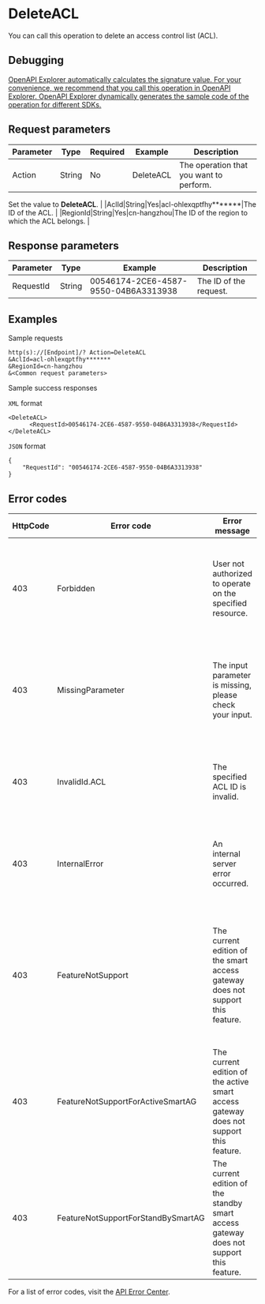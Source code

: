 # DeleteACL

You can call this operation to delete an access control list \(ACL\).

## Debugging

[OpenAPI Explorer automatically calculates the signature value. For your convenience, we recommend that you call this operation in OpenAPI Explorer. OpenAPI Explorer dynamically generates the sample code of the operation for different SDKs.](https://api.aliyun.com/#product=Smartag&api=DeleteACL&type=RPC&version=2018-03-13)

## Request parameters

|Parameter|Type|Required|Example|Description|
|---------|----|--------|-------|-----------|
|Action|String|No|DeleteACL|The operation that you want to perform.

 Set the value to **DeleteACL**. |
|AclId|String|Yes|acl-ohlexqptfhy\*\*\*\*\*\*\*|The ID of the ACL. |
|RegionId|String|Yes|cn-hangzhou|The ID of the region to which the ACL belongs. |

## Response parameters

|Parameter|Type|Example|Description|
|---------|----|-------|-----------|
|RequestId|String|00546174-2CE6-4587-9550-04B6A3313938|The ID of the request. |

## Examples

Sample requests

```
http(s)://[Endpoint]/? Action=DeleteACL
&AclId=acl-ohlexqptfhy*******
&RegionId=cn-hangzhou
&<Common request parameters>
```

Sample success responses

`XML` format

```
<DeleteACL>
	  <RequestId>00546174-2CE6-4587-9550-04B6A3313938</RequestId>
</DeleteACL>
```

`JSON` format

```
{
    "RequestId": "00546174-2CE6-4587-9550-04B6A3313938"
}
```

## Error codes

|HttpCode|Error code|Error message|Description|
|--------|----------|-------------|-----------|
|403|Forbidden|User not authorized to operate on the specified resource.|The error message returned because you do not have the permission to manage the resource.|
|403|MissingParameter|The input parameter is missing, please check your input.|The error message returned because a request parameter is not set. Check the request parameters.|
|403|InvalidId.ACL|The specified ACL ID is invalid.|The error message returned because the specified ACL ID is invalid.|
|403|InternalError|An internal server error occurred.|The error message returned because an internal server error has occurred.|
|403|FeatureNotSupport|The current edition of the smart access gateway does not support this feature.|The error message returned because the current version of the Smart Access Gateway \(SAG\) device does not support this feature.|
|403|FeatureNotSupportForActiveSmartAG|The current edition of the active smart access gateway does not support this feature.|The error message returned because the current version of the active SAG device does not support this feature.|
|403|FeatureNotSupportForStandBySmartAG|The current edition of the standby smart access gateway does not support this feature.|The error message returned because the current version of the standby SAG device does not support this feature.|

For a list of error codes, visit the [API Error Center](https://error-center.alibabacloud.com/status/product/Smartag).

